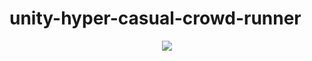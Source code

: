 # unity-hyper-casual-crowd-runner

<div align="center">
  <img src="https://github.com/stiglioglu/unity-hyper-casual-crowd-runner/blob/main/game.gif" />
</div>
